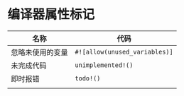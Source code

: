 # 编译器属性标记

| 名称       | 代码                            |
| -------- | ----------------------------- |
| 忽略未使用的变量 | `#![allow(unused_variables)]` |
| 未完成代码    | `unimplemented!() `           |
| 即时报错     | `todo!()`                     |
|          |                               |
